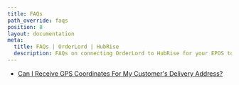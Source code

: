 ```yaml
---
title: FAQs
path_override: faqs
position: 8
layout: documentation
meta:
  title: FAQs | OrderLord | HubRise
  description: FAQs on connecting OrderLord to HubRise for your EPOS to work with other apps as a cohesive whole. Connect apps and synchronise your data.
---
```


- [Can I Receive GPS Coordinates For My Customer's Delivery Address?](/apps/orderlord/faqs/gps-coordinates)
